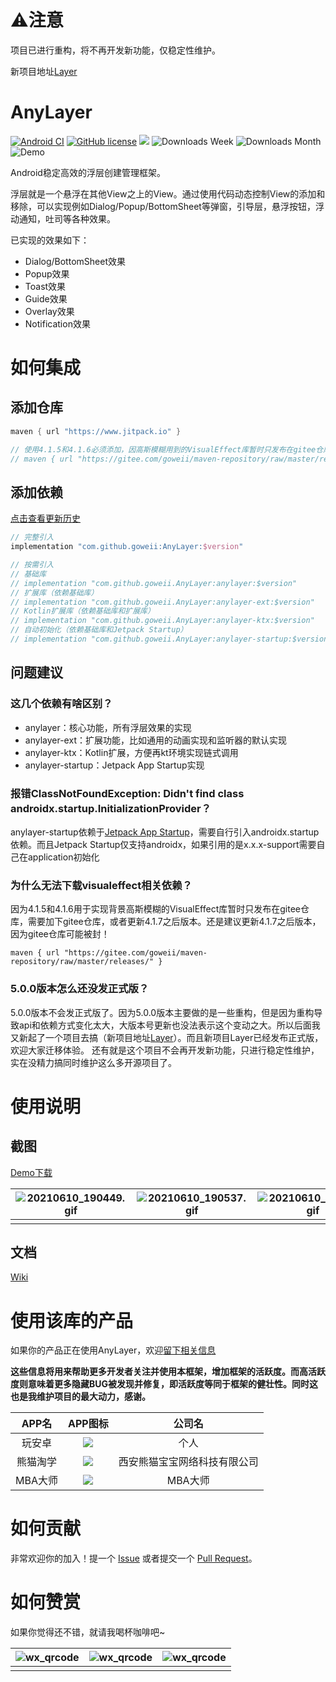# ⚠️注意

项目已进行重构，将不再开发新功能，仅稳定性维护。

新项目地址[Layer](https://github.com/goweii/Layer)

# AnyLayer

[![Android CI](https://github.com/goweii/AnyLayer/actions/workflows/android.yml/badge.svg)](https://github.com/goweii/AnyLayer/actions/workflows/android.yml)
[![GitHub license](https://img.shields.io/github/license/goweii/AnyLayer)](https://github.com/goweii/AnyLayer/blob/master/LICENSE)
[![](https://www.jitpack.io/v/goweii/AnyLayer.svg)](https://www.jitpack.io/#goweii/AnyLayer)
![Downloads Week](https://img.shields.io/badge/Downloads%20Week-1.4k-green)
![Downloads Month](https://img.shields.io/badge/Downloads%20Month-7.3K-blue)
![Demo](https://img.shields.io/badge/Demo-Apk-blue?link=https://github.com/goweii/AnyLayer/raw/master/simple/demo/demo.apk)

Android稳定高效的浮层创建管理框架。

浮层就是一个悬浮在其他View之上的View。通过使用代码动态控制View的添加和移除，可以实现例如Dialog/Popup/BottomSheet等弹窗，引导层，悬浮按钮，浮动通知，吐司等各种效果。

已实现的效果如下：

- Dialog/BottomSheet效果
- Popup效果
- Toast效果
- Guide效果
- Overlay效果
- Notification效果

# 如何集成

## 添加仓库

```groovy
maven { url "https://www.jitpack.io" }

// 使用4.1.5和4.1.6必须添加，因高斯模糊用到的VisualEffect库暂时只发布在gitee仓库
// maven { url "https://gitee.com/goweii/maven-repository/raw/master/releases/" }
```

## 添加依赖

[点击查看更新历史](https://github.com/goweii/AnyLayer/releases)

```groovy
// 完整引入
implementation "com.github.goweii:AnyLayer:$version"

// 按需引入
// 基础库
// implementation "com.github.goweii.AnyLayer:anylayer:$version"
// 扩展库（依赖基础库）
// implementation "com.github.goweii.AnyLayer:anylayer-ext:$version"
// Kotlin扩展库（依赖基础库和扩展库）
// implementation "com.github.goweii.AnyLayer:anylayer-ktx:$version"
// 自动初始化（依赖基础库和Jetpack Startup）
// implementation "com.github.goweii.AnyLayer:anylayer-startup:$version"
```

## 问题建议

### 这几个依赖有啥区别？

- anylayer：核心功能，所有浮层效果的实现
- anylayer-ext：扩展功能，比如通用的动画实现和监听器的默认实现
- anylayer-ktx：Kotlin扩展，方便再kt环境实现链式调用
- anylayer-startup：Jetpack App Startup实现

### 报错ClassNotFoundException: Didn't find class androidx.startup.InitializationProvider？

anylayer-startup依赖于[Jetpack App Startup](https://developer.android.google.cn/topic/libraries/app-startup)，需要自行引入androidx.startup依赖。而且Jetpack Startup仅支持androidx，如果引用的是x.x.x-support需要自己在application初始化

### 为什么无法下载visualeffect相关依赖？

因为4.1.5和4.1.6用于实现背景高斯模糊的VisualEffect库暂时只发布在gitee仓库，需要加下gitee仓库，或者更新4.1.7之后版本。还是建议更新4.1.7之后版本，因为gitee仓库可能被封！

```
maven { url "https://gitee.com/goweii/maven-repository/raw/master/releases/" }
```

### 5.0.0版本怎么还没发正式版？

5.0.0版本不会发正式版了。因为5.0.0版本主要做的是一些重构，但是因为重构导致api和依赖方式变化太大，大版本号更新也没法表示这个变动之大。所以后面我又新起了一个项目去搞（新项目地址[Layer](https://github.com/goweii/Layer)）。而且新项目Layer已经发布正式版，欢迎大家迁移体验。
还有就是这个项目不会再开发新功能，只进行稳定性维护，实在没精力搞同时维护这么多开源项目了。


# 使用说明

## 截图

[Demo下载](https://raw.githubusercontent.com/goweii/AnyLayer/master/simple/demo/demo.apk)

| ![20210610_190449.gif](https://i.loli.net/2021/06/10/6jgVucdrE73S2pG.gif) | ![20210610_190537.gif](https://i.loli.net/2021/06/10/N617Xf2Kl5Woqd8.gif) | ![20210610_190654.gif](https://i.loli.net/2021/06/10/aVoWBmGqtE1HkUP.gif) | ![20210610_190715.gif](https://i.loli.net/2021/06/10/npHzPjwdqfKBDQt.gif) |
| --- | --- | --- | --- |
|     |     |     |     |

## 文档

[Wiki](https://github.com/goweii/AnyLayer/wiki)

# 使用该库的产品

如果你的产品正在使用AnyLayer，欢迎[留下相关信息](https://github.com/goweii/AnyLayer/issues/20)

**这些信息将用来帮助更多开发者关注并使用本框架，增加框架的活跃度。而高活跃度则意味着更多隐藏BUG被发现并修复，即活跃度等同于框架的健壮性。同时这也是我维护项目的最大动力，感谢。**

| APP名 | APP图标 | 公司名 |
| :--: | :--: | :--: |
| 玩安卓 | ![](https://user-images.githubusercontent.com/5456892/67614858-88c2e400-f7f6-11e9-868f-d6428a415e49.png) | 个人 |
| 熊猫淘学 | ![](https://user-images.githubusercontent.com/5456892/67614744-b9a21980-f7f4-11e9-9c2c-bcde1ff5a395.png) | 西安熊猫宝宝网络科技有限公司 |
| MBA大师 | ![](https://user-images.githubusercontent.com/5456892/67614972-806ba880-f7f8-11e9-81b4-c32ff1ef9d7e.png) | MBA大师 |

# 如何贡献

非常欢迎你的加入！提一个 [Issue](https://github.com/goweii/AnyLayer/issues) 或者提交一个 [Pull Request](https://github.com/goweii/AnyLayer/pulls)。

# 如何赞赏

如果你觉得还不错，就请我喝杯咖啡吧~

| ![wx_qrcode](https://gitee.com/goweii/WanAndroidServer/raw/master/about/wx_qrcode.png) | ![wx_qrcode](https://gitee.com/goweii/WanAndroidServer/raw/master/about/wx_qrcode.png) | ![wx_qrcode](https://gitee.com/goweii/WanAndroidServer/raw/master/about/wx_qrcode.png) |
|---|---|---|
|   |   |   |
